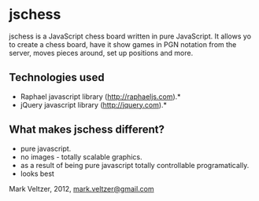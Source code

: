jschess
=======
jschess is a JavaScript chess board written in pure JavaScript. 
It allows yo to create a chess board, have it show games in PGN
notation from the server, moves pieces around, set up positions
and more.

Technologies used
-----------------
* Raphael javascript library (http://raphaeljs.com).*
* jQuery javascript library (http://jquery.com).*

What makes jschess different?
-----------------------------
* pure javascript.
* no images - totally scalable graphics.
* as a result of being pure javascript totally controllable programatically.
* looks best

Mark Veltzer, 2012, mark.veltzer@gmail.com

